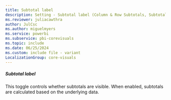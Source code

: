 ```yaml
---
title: Subtotal label
description: Setting - Subtotal label (Column & Row Subtotals, Subtotal label)
ms.reviewer: juliacawthra
author: JulCsc
ms.author: miguelmyers
ms.service: powerbi
ms.subservice: pbi-corevisuals
ms.topic: include
ms.date: 06/25/2024
ms.custom: include file - variant
LocalizationGroup: core-visuals
---
```

##### Subtotal label

This toggle controls whether subtotals are visible. When enabled, subtotals are calculated based on the underlying data.
